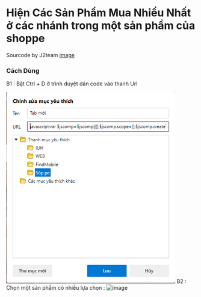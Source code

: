 # Hiện Các Sản Phẩm Mua Nhiều Nhất ở các nhánh trong một sản phẩm của shoppe
Sourcode by J2team
[image](https://user-images.githubusercontent.com/69153374/146549373-b743904b-5528-42bc-9c1e-91405595a0c3.png)

### Cách Dùng
B1 : Bật Ctrl + D ở trình duyệt dán code vào thanh Url


![alt text](https://raw.githubusercontent.com/taicutm/MuaNhieuShoppeByJ2Team/main/a1.png)
B2 : Chọn một sản phẩm có nhiều lựa chọn : ![image](https://user-images.githubusercontent.com/69153374/146549576-adcbae37-db8f-42b3-9d61-47caeb6bb74e.png)

